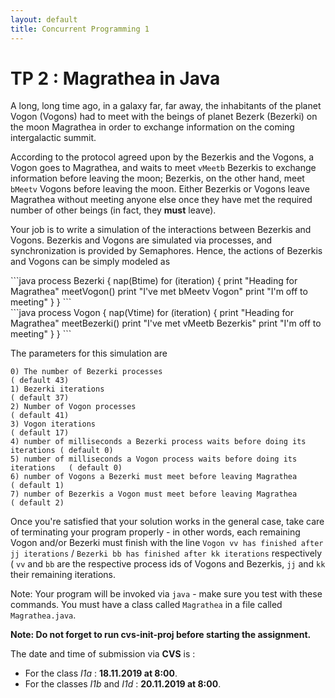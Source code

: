 ```yaml
---
layout: default
title: Concurrent Programming 1
---
```


# TP 2 : Magrathea in Java

A long, long time ago, in a galaxy far, far away, the inhabitants of the planet Vogon (Vogons) had to meet
with the beings of planet Bezerk (Bezerki) on the moon Magrathea in order to exchange information on the
coming intergalactic summit.

According to the protocol agreed upon by the Bezerkis and the Vogons, a Vogon goes to Magrathea, and
waits to meet `vMeetb` Bezerkis to exchange information before leaving the moon; Bezerkis, on the other hand,
meet `bMeetv` Vogons before leaving the moon. Either Bezerkis or Vogons leave Magrathea without meeting
anyone else once they have met the required number of other beings (in fact, they **must** leave).

Your job is to write a simulation of the interactions between Bezerkis and Vogons. Bezerkis and Vogons
are simulated via processes, and synchronization is provided by Semaphores. Hence, the actions of Bezerkis
and Vogons can be simply modeled as

<div>
<div class="leftCol">
```java
process Bezerki {
  nap(Btime)
  for (iteration) {
    print "Heading for Magrathea"
    meetVogon()
    print "I've met bMeetv Vogon"
    print "I'm off to meeting"
  }
}
```
</div>
<div class="rightCol">
</div>
```java
process Vogon {
  nap(Vtime)
  for (iteration) {
    print "Heading for Magrathea"
    meetBezerki()
    print "I've met vMeetb Bezerkis"
    print "I'm off to meeting"
  }
}
```
</div>

The parameters for this simulation are
```
0) The number of Bezerki processes                                            ( default 43)
1) Bezerki iterations                                                         ( default 37)
2) Number of Vogon processes                                                  ( default 41)
3) Vogon iterations                                                           ( default 17)
4) number of milliseconds a Bezerki process waits before doing its iterations ( default 0)
5) number of milliseconds a Vogon process waits before doing its iterations   ( default 0)
6) number of Vogons a Bezerki must meet before leaving Magrathea              ( default 1)
7) number of Bezerkis a Vogon must meet before leaving Magrathea              ( default 2)
```

Once you're satisfied that your solution works in the general case, take care of terminating your program
properly - in other words, each remaining Vogon and/or Bezerki must finish with the line `Vogon vv has
finished after jj iterations` / `Bezerki bb has finished after kk iterations` respectively ( `vv`
and `bb` are the respective process ids of Vogons and Bezerkis, `jj` and `kk` their remaining iterations.

Note: Your program will be invoked via `java` - make sure you test with these commands. You
must have a class called `Magrathea` in a file called `Magrathea.java`.

**Note:  Do not forget to run cvs-init-proj before starting the assignment.**

The date and time of submission via **CVS** is :
- For the class *I1a* : **18.11.2019 at 8:00**.
- For the classes *I1b* and *I1d* : **20.11.2019 at 8:00**.
